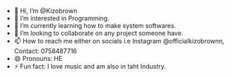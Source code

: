 - 👋 Hi, I’m @Kizobrown
- 👀 I’m interested in Programming.
- 🌱 I’m currently learning how to make system softwares.
- 💞️ I’m looking to collaborate on any project someone have.
- 📫 How to reach me either on socials i.e Instagram @officialkizobrownn, Contact: 0758487716
- 😄 Pronouns: HE
- ⚡ Fun fact: I love music and am also in taht Industry.

<!---
Kizobrown/Kizobrown is a ✨ special ✨ repository because its `README.md` (this file) appears on your GitHub profile.
You can click the Preview link to take a look at your changes.
--->
